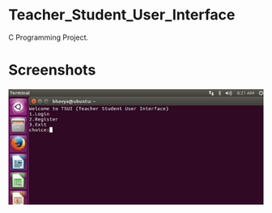 # Teacher_Student_User_Interface
C Programming Project. 

# Screenshots 

![myimage-alt-tag](https://raw.githubusercontent.com/Bhavyav99/Teacher_Student_User_Interface/master/Screenshots/Welcome%20Page.png)
